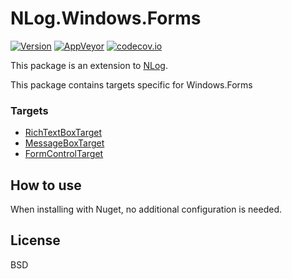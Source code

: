 # NLog.Windows.Forms
[![Version](https://badge.fury.io/nu/NLog.Windows.Forms.svg)](https://www.nuget.org/packages/NLog.Windows.Forms)
[![AppVeyor](https://img.shields.io/appveyor/ci/nlog/nlog-windows-forms/master.svg)](https://ci.appveyor.com/project/nlog/nlog-windows-forms/branch/master)
[![codecov.io](https://codecov.io/github/NLog/NLog.Windows.Forms/coverage.svg?branch=master)](https://codecov.io/github/NLog/NLog.Windows.Forms?branch=master)

This package is an extension to [NLog](https://github.com/NLog/NLog/). 

This package contains 
targets specific for Windows.Forms
 
### Targets
* [RichTextBoxTarget](https://github.com/NLog/NLog.Windows.Forms/wiki/RichTextBoxTarget)
* [MessageBoxTarget](https://github.com/NLog/NLog.Windows.Forms/wiki/MessageBoxTarget)
* [FormControlTarget](https://github.com/NLog/NLog.Windows.Forms/wiki/FormControlTarget)


## How to use
When installing with Nuget, no additional configuration is needed.


## License
BSD
